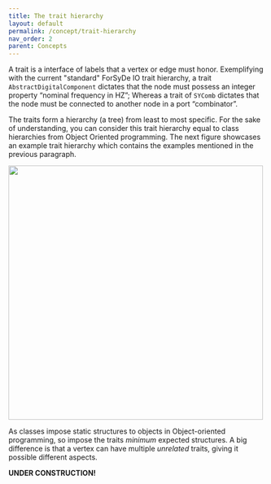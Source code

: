 ```yaml
---
title: The trait hierarchy
layout: default
permalink: /concept/trait-hierarchy
nav_order: 2
parent: Concepts
---
```


<script type="text/javascript"
  src="https://cdnjs.cloudflare.com/ajax/libs/mathjax/2.7.3/MathJax.js?config=TeX-AMS-MML_HTMLorMML">
</script>

A trait is a interface of labels that a vertex or edge must honor. 
Exemplifying with the current "standard" ForSyDe IO trait hierarchy, 
a trait `AbstractDigitalComponent` dictates that the node must possess an 
integer property “nominal frequency in HZ”; Whereas a trait of `SYComb` dictates that the node
must be connected to another node in a port “combinator”.

The traits form a hierarchy (a tree) from least to most specific. For the sake
of understanding, you can consider this trait hierarchy equal to class hierarchies from Object Oriented programming.
The next figure showcases an example trait hierarchy which contains the examples mentioned
in the previous paragraph.

<img width=500 src="{{ site.baseurl }}/assets/images/svg/examplehierarchy.svg" />

As classes impose static structures to objects in Object-oriented programming, so impose
the traits _minimum_ expected structures. A big difference is that a vertex can have multiple
_unrelated_ traits, giving it possible different aspects.

**UNDER CONSTRUCTION!**

<!-- If the node does not honor such interfaces for every one of
its declared traits, then the model is inconsistent. This trait
hierarchy gives ForSyDe IO to have a “meta-model” which
is open, like MLIR [Lattner2019]. It also suits well the idea
of continuous refinement of the model, as the traits can be
refined to ever mode detailed interfaces in a design flow.
Methods (and its tools) in an automated design flow can pin-
point the different parts of a system graph. In a Design Space
Exploration (DSE) setting, this translates in grouping the
application from the platform sub-graphs in a system graph.
Additionally, the grouping can be elevated to a semantic level.
Say, in the same system graph, one could find sub applications
of different MoCs, such as Synchronous Dataflow (SDF)
applications and Lingua Franca applications. IDeSyDe 1 ,
the latest DSE tool in the ForSyDe tool-set, operates in this
grouping manner.
Figure 2 shows the visualization of a trait hierarchy that
would contain the traits discussed in the previous paragraphs.
Every arrow defines the outgoing trait is a refinement of the
incoming trait. For instance, the trait SYElem refines the
trait Application Layer, so that all required ports and
properties from Application Layer are also present in
SYElem. -->

